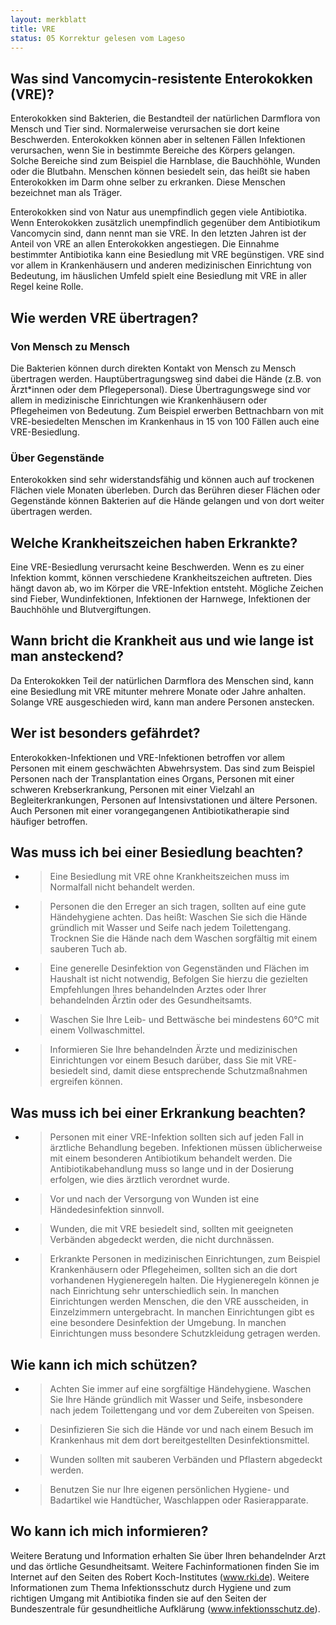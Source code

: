 ```yaml
---
layout: merkblatt
title: VRE
status: 05 Korrektur gelesen vom Lageso
---
```


 
## Was sind Vancomycin-resistente Enterokokken (VRE)?

Enterokokken sind Bakterien, die Bestandteil der natürlichen Darmflora
von Mensch und Tier sind. Normalerweise verursachen sie dort keine
Beschwerden. Enterokokken können aber in seltenen Fällen Infektionen
verursachen, wenn Sie in bestimmte Bereiche des Körpers gelangen. Solche
Bereiche sind zum Beispiel die Harnblase, die Bauchhöhle, Wunden oder
die Blutbahn. Menschen können besiedelt sein, das heißt sie haben
Enterokokken im Darm ohne selber zu erkranken. Diese Menschen bezeichnet
man als Träger.

Enterokokken sind von Natur aus unempfindlich gegen viele Antibiotika.
Wenn Enterokokken zusätzlich unempfindlich gegenüber dem Antibiotikum
Vancomycin sind, dann nennt man sie VRE. In den letzten Jahren ist der
Anteil von VRE an allen Enterokokken angestiegen. Die Einnahme
bestimmter Antibiotika kann eine Besiedlung mit VRE begünstigen. VRE
sind vor allem in Krankenhäusern und anderen medizinischen Einrichtung
von Bedeutung, im häuslichen Umfeld spielt eine Besiedlung mit VRE in
aller Regel keine Rolle.

## Wie werden VRE übertragen?

### Von Mensch zu Mensch

Die Bakterien können durch direkten Kontakt von Mensch zu Mensch
übertragen werden. Hauptübertragungsweg sind dabei die Hände (z.B. von
Ärzt\*innen oder dem Pflegepersonal). Diese Übertragungswege sind vor
allem in medizinische Einrichtungen wie Krankenhäusern oder Pflegeheimen
von Bedeutung. Zum Beispiel erwerben Bettnachbarn von mit
VRE-besiedelten Menschen im Krankenhaus in 15 von 100 Fällen auch eine
VRE-Besiedlung.

### Über Gegenstände 

Enterokokken sind sehr widerstandsfähig und können auch auf trockenen
Flächen viele Monaten überleben. Durch das Berühren dieser Flächen oder
Gegenstände können Bakterien auf die Hände gelangen und von dort weiter
übertragen werden.

## Welche Krankheitszeichen haben Erkrankte?

Eine VRE-Besiedlung verursacht keine Beschwerden. Wenn es zu einer
Infektion kommt, können verschiedene Krankheitszeichen auftreten. Dies
hängt davon ab, wo im Körper die VRE-Infektion entsteht. Mögliche
Zeichen sind Fieber, Wundinfektionen, Infektionen der Harnwege,
Infektionen der Bauchhöhle und Blutvergiftungen.

## Wann bricht die Krankheit aus und wie lange ist man ansteckend?

Da Enterokokken Teil der natürlichen Darmflora des Menschen sind, kann
eine Besiedlung mit VRE mitunter mehrere Monate oder Jahre anhalten.
Solange VRE ausgeschieden wird, kann man andere Personen anstecken.

## Wer ist besonders gefährdet?

Enterokokken-Infektionen und VRE-Infektionen betroffen vor allem
Personen mit einem geschwächten Abwehrsystem. Das sind zum Beispiel
Personen nach der Transplantation eines Organs, Personen mit einer
schweren Krebserkrankung, Personen mit einer Vielzahl an
Begleiterkrankungen, Personen auf Intensivstationen und ältere Personen.
Auch Personen mit einer vorangegangenen Antibiotikatherapie sind
häufiger betroffen.

## Was muss ich bei einer Besiedlung beachten?

  - > Eine Besiedlung mit VRE ohne Krankheitszeichen muss im Normalfall
    > nicht behandelt werden.

  - > Personen die den Erreger an sich tragen, sollten auf eine gute
    > Händehygiene achten. Das heißt: Waschen Sie sich die Hände
    > gründlich mit Wasser und Seife nach jedem Toilettengang. Trocknen
    > Sie die Hände nach dem Waschen sorgfältig mit einem sauberen Tuch
    > ab.

  - > Eine generelle Desinfektion von Gegenständen und Flächen im
    > Haushalt ist nicht notwendig, Befolgen Sie hierzu die gezielten
    > Empfehlungen Ihres behandelnden Arztes oder Ihrer behandelnden
    > Ärztin oder des Gesundheitsamts.

  - > Waschen Sie Ihre Leib- und Bettwäsche bei mindestens 60°C mit
    > einem Vollwaschmittel.

  - > Informieren Sie Ihre behandelnden Ärzte und medizinischen
    > Einrichtungen vor einem Besuch darüber, dass Sie mit VRE-
    > besiedelt sind, damit diese entsprechende Schutzmaßnahmen
    > ergreifen können.

## Was muss ich bei einer Erkrankung beachten?

  - > Personen mit einer VRE-Infektion sollten sich auf jeden Fall in
    > ärztliche Behandlung begeben. Infektionen müssen üblicherweise
    > mit einem besonderen Antibiotikum behandelt werden. Die
    > Antibiotikabehandlung muss so lange und in der Dosierung erfolgen,
    > wie dies ärztlich verordnet wurde.

  - > Vor und nach der Versorgung von Wunden ist eine Händedesinfektion
    > sinnvoll.

  - > Wunden, die mit VRE besiedelt sind, sollten mit geeigneten
    > Verbänden abgedeckt werden, die nicht durchnässen.

  - > Erkrankte Personen in medizinischen Einrichtungen, zum Beispiel
    > Krankenhäusern oder Pflegeheimen, sollten sich an die dort
    > vorhandenen Hygieneregeln halten. Die Hygieneregeln können je nach
    > Einrichtung sehr unterschiedlich sein. In manchen Einrichtungen
    > werden Menschen, die den VRE ausscheiden, in Einzelzimmern
    > untergebracht. In manchen Einrichtungen gibt es eine besondere
    > Desinfektion der Umgebung. In manchen Einrichtungen muss besondere
    > Schutzkleidung getragen werden.

## Wie kann ich mich schützen?

  - > Achten Sie immer auf eine sorgfältige Händehygiene. Waschen Sie
    > Ihre Hände gründlich mit Wasser und Seife, insbesondere nach jedem
    > Toilettengang und vor dem Zubereiten von Speisen.

  - > Desinfizieren Sie sich die Hände vor und nach einem Besuch im
    > Krankenhaus mit dem dort bereitgestellten Desinfektionsmittel.

  - > Wunden sollten mit sauberen Verbänden und Pflastern abgedeckt
    > werden.

  - > Benutzen Sie nur Ihre eigenen persönlichen Hygiene- und Badartikel
    > wie Handtücher, Waschlappen oder Rasierapparate.

## Wo kann ich mich informieren?

Weitere Beratung und Information erhalten Sie über Ihren behandelnder
Arzt und das örtliche Gesundheitsamt. Weitere Fachinformationen finden
Sie im Internet auf den Seiten des Robert Koch-Institutes
([<span class="underline">www.rki.de</span>](http://www.rki.de)).
Weitere Informationen zum Thema Infektionsschutz durch Hygiene und zum
richtigen Umgang mit Antibiotika finden sie auf den Seiten der
Bundeszentrale für gesundheitliche Aufklärung
([<span class="underline">www.infektionsschutz.de</span>](http://www.infektionsschutz.de)).
